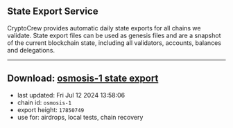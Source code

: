 ## State Export Service
CryptoCrew provides automatic daily state exports for all chains we validate. State export files can be used as genesis files and are a snapshot of the current blockchain state, including all validators, accounts, balances and delegations.

---
**Download: [osmosis-1 state export](https://dl-eu2.ccvalidators.com/SERVICE/osmosis/osmosis-1_export_17850749.json)**
---

- last updated: Fri Jul 12 2024 13:58:06
- chain id: `osmosis-1`
- export height: `17850749`
- use for: airdrops, local tests, chain recovery
